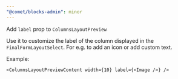 ```yaml
---
"@comet/blocks-admin": minor
---
```


Add `label` prop to `ColumnsLayoutPreview`

Use it to customize the label of the column displayed in the `FinalFormLayoutSelect`. For e.g. to add an icon or add custom text.

Example:

```tsx
<ColumnsLayoutPreviewContent width={10} label={<Image />} />
```
